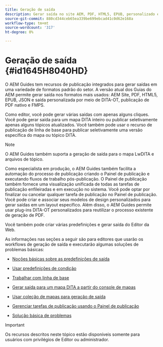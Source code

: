 ```yaml
---
title: Geração de saída
description: Gerar saída no site AEM, PDF, HTML5, EPUB, personalizado e JSON por meio de plug-ins DITA-OT, publicação de PDF AEM nativo e FMPS nos guias do.
source-git-commit: 880cd344ceb65ea339be699ebcad41c0d62e168a
workflow-type: tm+mt
source-wordcount: '317'
ht-degree: 0%

---
```


# Geração de saída {#id1645H8040HD}

O AEM Guides tem recursos de publicação integrados para gerar saídas em uma variedade de formatos padrão do setor. A versão atual dos Guias do AEM permite gerar saída nos formatos mais usados: AEM Site, PDF, HTML5, EPUB, JSON e saída personalizada por meio de DITA-OT, publicação de PDF nativo e FMPS.

Como editor, você pode gerar várias saídas com apenas alguns cliques. Você pode gerar saída para um mapa DITA inteiro ou publicar seletivamente apenas alguns tópicos atualizados. Você também pode usar o recurso de publicação de linha de base para publicar seletivamente uma versão específica do mapa ou tópico DITA.

>[!NOTE]
>
> O AEM Guides também suporta a geração de saída para o mapa LwDITA e arquivos de tópico.

Como especialista em produção, o AEM Guides também facilita a automação do processo de publicação criando o Painel de publicação e executando fluxos de trabalho pós-publicação. O Painel de publicação também fornece uma visualização unificada de todas as tarefas de publicação enfileiradas e em execução no sistema. Você pode optar por finalizar ou cancelar qualquer tarefa de publicação no Painel de publicação. Você pode criar e associar seus modelos de design personalizados para gerar saídas em um layout específico. Além disso, o AEM Guides permite usar plug-ins DITA-OT personalizados para reutilizar o processo existente de geração de PDF.

Você também pode criar várias predefinições e gerar saída do Editor da Web.

As informações nas seções a seguir são para editores que usarão os workflows de geração de saída e executarão algumas soluções de problemas básicas:

- [Noções básicas sobre as predefinições de saída](generate-output-understand-presets.md#)

- [Usar predefinições de condição](generate-output-use-condition-presets.md#)

- [Trabalhar com linha de base](generate-output-use-baseline-for-publishing.md#)

- [Gerar saída para um mapa DITA a partir do console de mapas](generate-output-for-a-dita-map.md#)

- [Usar coleção de mapas para geração de saída](generate-output-use-map-collection-output-generation.md#)

- [Gerenciar tarefas de publicação usando o Painel de publicação](generate-output-publish-dashboard.md#)

- [Solução básica de problemas](generate-output-basic-troubleshooting.md#)


>[!IMPORTANT]
>
> Os recursos descritos neste tópico estão disponíveis somente para usuários com privilégios de Editor ou administrador.

